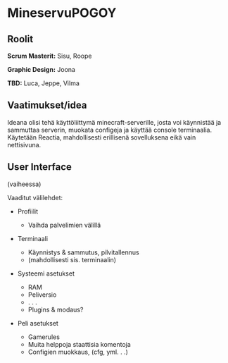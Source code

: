 # MineservuPOGOY

## Roolit

**Scrum Masterit:** Sisu, Roope

**Graphic Design:** Joona

**TBD:** Luca, Jeppe, Vilma

## Vaatimukset/idea

Ideana olisi tehä käyttöliittymä minecraft-serverille, josta voi käynnistää ja sammuttaa serverin, muokata configeja ja käyttää console terminaalia.
Käytetään Reactia, mahdollisesti erillisenä sovelluksena eikä vain nettisivuna.

## User Interface

(vaiheessa)

Vaaditut välilehdet:

- Profiilit
    - Vaihda palvelimien välillä

- Terminaali
    - Käynnistys & sammutus, pilvitallennus
    - (mahdollisesti sis. terminaalin)

- Systeemi asetukset
    - RAM
    - Peliversio
    - . . .
    - Plugins & modaus?

- Peli asetukset
    - Gamerules
    - Muita helppoja staattisia komentoja
    - Configien muokkaus, (cfg, yml. . .)


